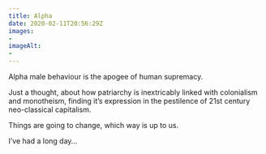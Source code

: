 ```yaml
---
title: Alpha
date: 2020-02-11T20:56:29Z
images:
- 
imageAlt:
- 
---
```


Alpha male behaviour is the apogee of human supremacy.

Just a thought, about how patriarchy is inextricably linked with colonialism and monotheism, finding it’s expression in the pestilence of 21st century neo-classical capitalism. 

Things are going to change, which way is up to us.

I’ve had a long day…
